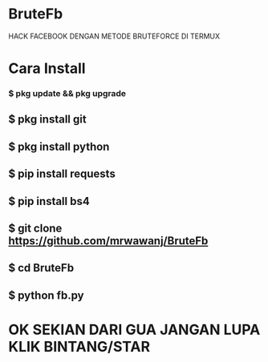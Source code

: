 # BruteFb
HACK FACEBOOK DENGAN METODE BRUTEFORCE DI TERMUX
# Cara Install
### $ pkg update && pkg upgrade
## $ pkg install git
## $ pkg install python
## $ pip install requests
## $ pip install bs4
## $ git clone https://github.com/mrwawanj/BruteFb
## $ cd BruteFb
## $ python fb.py
# OK SEKIAN DARI GUA JANGAN LUPA KLIK BINTANG/STAR
